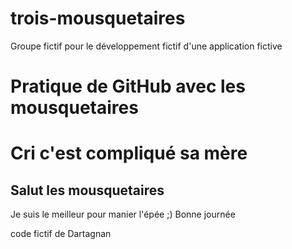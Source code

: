 # trois-mousquetaires
Groupe fictif pour le développement fictif d'une application fictive
# Pratique de GitHub avec les mousquetaires
# Cri c'est compliqué sa mère



## Salut les mousquetaires
Je suis le meilleur pour manier l'épée ;) 
Bonne journée 

code fictif de Dartagnan
